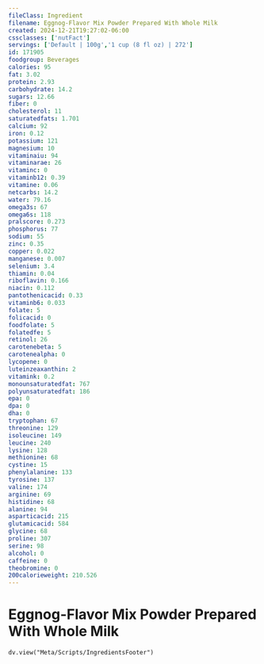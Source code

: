 ```yaml
---
fileClass: Ingredient
filename: Eggnog-Flavor Mix Powder Prepared With Whole Milk
created: 2024-12-21T19:27:02-06:00
cssclasses: ['nutFact']
servings: ['Default | 100g','1 cup (8 fl oz) | 272']
id: 171905
foodgroup: Beverages
calories: 95
fat: 3.02
protein: 2.93
carbohydrate: 14.2
sugars: 12.66
fiber: 0
cholesterol: 11
saturatedfats: 1.701
calcium: 92
iron: 0.12
potassium: 121
magnesium: 10
vitaminaiu: 94
vitaminarae: 26
vitaminc: 0
vitaminb12: 0.39
vitamine: 0.06
netcarbs: 14.2
water: 79.16
omega3s: 67
omega6s: 118
pralscore: 0.273
phosphorus: 77
sodium: 55
zinc: 0.35
copper: 0.022
manganese: 0.007
selenium: 3.4
thiamin: 0.04
riboflavin: 0.166
niacin: 0.112
pantothenicacid: 0.33
vitaminb6: 0.033
folate: 5
folicacid: 0
foodfolate: 5
folatedfe: 5
retinol: 26
carotenebeta: 5
carotenealpha: 0
lycopene: 0
luteinzeaxanthin: 2
vitamink: 0.2
monounsaturatedfat: 767
polyunsaturatedfat: 186
epa: 0
dpa: 0
dha: 0
tryptophan: 67
threonine: 129
isoleucine: 149
leucine: 240
lysine: 128
methionine: 68
cystine: 15
phenylalanine: 133
tyrosine: 137
valine: 174
arginine: 69
histidine: 68
alanine: 94
asparticacid: 215
glutamicacid: 584
glycine: 68
proline: 307
serine: 98
alcohol: 0
caffeine: 0
theobromine: 0
200calorieweight: 210.526
---
```


# Eggnog-Flavor Mix Powder Prepared With Whole Milk

```dataviewjs
dv.view("Meta/Scripts/IngredientsFooter")
```
